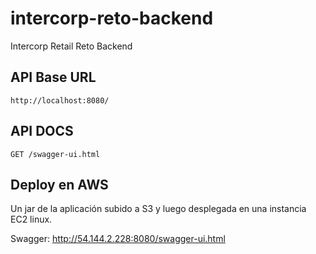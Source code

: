 # intercorp-reto-backend
Intercorp Retail Reto Backend

## API Base URL
    http://localhost:8080/

## API DOCS
    GET /swagger-ui.html
    
## Deploy en AWS
Un jar de la aplicación subido a S3 y luego desplegada en una instancia EC2 linux.
	
Swagger: http://54.144.2.228:8080/swagger-ui.html
